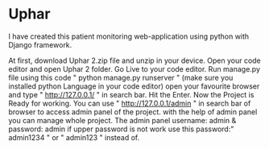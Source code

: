 # Uphar
I have created this patient monitoring web-application using python with Django framework.

At first, download Uphar 2.zip file and unzip in your device.
Open your code editor and open Uphar 2 folder.
Go Live to your code editor.
Run manage.py file using this code " python manage.py runserver " (make sure you installed python Language in your code editor) 
open your favourite browser and type " http://127.0.0.1/ " in search bar. Hit the Enter.
Now the Project is Ready for working.
You can use " http://127.0.0.1/admin " in search bar of browser to access admin panel of the project. with the help of admin panel you can manage whole project.
The admin panel username: admin & password: admin
if upper password is not work use this password:" admin1234 " or " admin123 " instead of.
